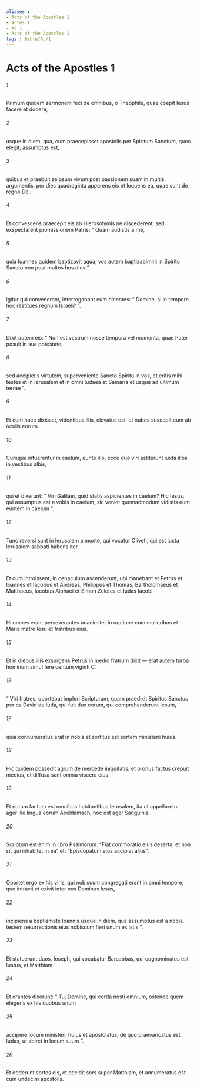 ```yaml
---
aliases : 
- Acts of the Apostles 1
- Actes 1
- Ac 1
- Acts of the Apostles 1
tags : Bible/Ac/1
---
```


# Acts of the Apostles 1

###### 1
Primum quidem sermonem feci de omnibus, o Theophile, quae coepit Iesus facere et docere, 
###### 2
usque in diem, qua, cum praecepisset apostolis per Spiritum Sanctum, quos elegit, assumptus est;
###### 3
quibus et praebuit seipsum vivum post passionem suam in multis argumentis, per dies quadraginta apparens eis et loquens ea, quae sunt de regno Dei. 
###### 4
Et convescens praecepit eis ab Hierosolymis ne discederent, sed exspectarent promissionem Patris: “ Quam audistis a me, 
###### 5
quia Ioannes quidem baptizavit aqua, vos autem baptizabimini in Spiritu Sancto non post multos hos dies ”.
###### 6
Igitur qui convenerant, interrogabant eum dicentes: “ Domine, si in tempore hoc restitues regnum Israeli? ”. 
###### 7
Dixit autem eis: “ Non est vestrum nosse tempora vel momenta, quae Pater posuit in sua potestate, 
###### 8
sed accipietis virtutem, superveniente Sancto Spiritu in vos, et eritis mihi testes et in Ierusalem et in omni Iudaea et Samaria et usque ad ultimum terrae ”.
###### 9
Et cum haec dixisset, videntibus illis, elevatus est, et nubes suscepit eum ab oculis eorum. 
###### 10
Cumque intuerentur in caelum, eunte illo, ecce duo viri astiterunt iuxta illos in vestibus albis, 
###### 11
qui et dixerunt: “ Viri Galilaei, quid statis aspicientes in caelum? Hic Iesus, qui assumptus est a vobis in caelum, sic veniet quemadmodum vidistis eum euntem in caelum ”.
###### 12
Tunc reversi sunt in Ierusalem a monte, qui vocatur Oliveti, qui est iuxta Ierusalem sabbati habens iter. 
###### 13
Et cum introissent, in cenaculum ascenderunt, ubi manebant et Petrus et Ioannes et Iacobus et Andreas, Philippus et Thomas, Bartholomaeus et Matthaeus, Iacobus Alphaei et Simon Zelotes et Iudas Iacobi. 
###### 14
Hi omnes erant perseverantes unanimiter in oratione cum mulieribus et Maria matre Iesu et fratribus eius.
###### 15
Et in diebus illis exsurgens Petrus in medio fratrum dixit — erat autem turba hominum simul fere centum viginti C: 
###### 16
“ Viri fratres, oportebat impleri Scripturam, quam praedixit Spiritus Sanctus per os David de Iuda, qui fuit dux eorum, qui comprehenderunt Iesum, 
###### 17
quia connumeratus erat in nobis et sortitus est sortem ministerii huius. 
###### 18
Hic quidem possedit agrum de mercede iniquitatis; et pronus factus crepuit medius, et diffusa sunt omnia viscera eius. 
###### 19
Et notum factum est omnibus habitantibus Ierusalem, ita ut appellaretur ager ille lingua eorum Aceldamach, hoc est ager Sanguinis. 
###### 20
Scriptum est enim in libro Psalmorum: “Fiat commoratío eius deserta, et non sit qui inhabitet in ea” et: “Episcopatum eius accipiat alius”.
###### 21
Oportet ergo ex his viris, qui nobiscum congregati erant in omni tempore, quo intravit et exivit inter nos Dominus Iesus, 
###### 22
incipiens a baptismate Ioannis usque in diem, qua assumptus est a nobis, testem resurrectionis eius nobiscum fieri unum ex istis ”.
###### 23
Et statuerunt duos, Ioseph, qui vocabatur Barsabbas, qui cognominatus est Iustus, et Matthiam.
###### 24
Et orantes dixerunt: “ Tu, Domine, qui corda nosti omnium, ostende quem elegeris ex his duobus unum 
###### 25
accipere locum ministerii huius et apostolatus, de quo praevaricatus est Iudas, ut abiret in locum suum ”. 
###### 26
Et dederunt sortes eis, et cecidit sors super Matthiam, et annumeratus est cum undecim apostolis.
